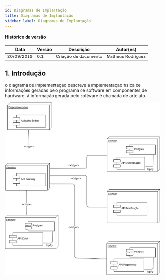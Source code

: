 ```yaml
---
id: Diagramas de Implantação
title: Diagramas de Implantação
sidebar_label: Diagramas de Implantação
---
```


#### Histórico de versão

| Data       | Versão | Descrição            | Autor(es)         |
| ---------- | ------ | -------------------- | ----------------- |
| 20/09/2019 | 0.1    | Criação de documento | Matheus Rodrigues |

## 1. Introdução

o diagrama de implementação descreve a implementação física de informações geradas pelo programa de software em componentes de hardware. A informação gerada pelo software é chamada de artefato.

[![Implantação](assets/implantacao.png)](assets/implantacao.png)
